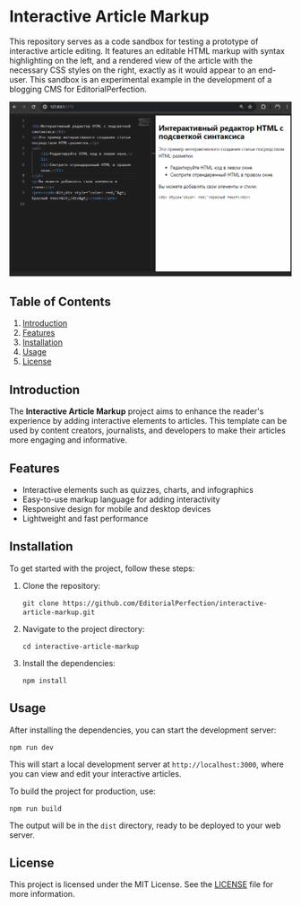 # Interactive Article Markup

This repository serves as a code sandbox for testing a prototype of interactive article editing. 
It features an editable HTML markup with syntax highlighting on the left, and a rendered view of the article with the necessary CSS styles on the right, exactly as it would appear to an end-user. This sandbox is an experimental example in the development of a blogging CMS for EditorialPerfection.

<img src="interactive-article-markup.gif">

## Table of Contents

1. [Introduction](#introduction)
2. [Features](#features)
3. [Installation](#installation)
4. [Usage](#usage)
5. [License](#license)

## Introduction

The **Interactive Article Markup** project aims to enhance the reader's experience by adding interactive elements to articles. This template can be used by content creators, journalists, and developers to make their articles more engaging and informative.

## Features

- Interactive elements such as quizzes, charts, and infographics
- Easy-to-use markup language for adding interactivity
- Responsive design for mobile and desktop devices
- Lightweight and fast performance

## Installation

To get started with the project, follow these steps:

1. Clone the repository:
   ```
   git clone https://github.com/EditorialPerfection/interactive-article-markup.git
   ```

2. Navigate to the project directory:
   ```
   cd interactive-article-markup
   ```

3. Install the dependencies:
   ```
   npm install
   ```

## Usage

After installing the dependencies, you can start the development server:

```
npm run dev
```

This will start a local development server at `http://localhost:3000`, where you can view and edit your interactive articles.

To build the project for production, use:

```
npm run build
```

The output will be in the `dist` directory, ready to be deployed to your web server.


## License

This project is licensed under the MIT License. See the [LICENSE](LICENSE) file for more information.
